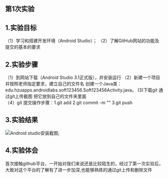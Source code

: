   ## 第1次实验
 
## 1.实验目标
   （1）学习和搭建开发环境（Android Studio）；
   （2）了解GitHub网站的功能及提交的基本的要求
## 2.实验步骤
   （1）到网站下载（Android Studio 3.1正式版），并安装运行
   （2）新建一个项目 并按照老师指定要求，建立自己的文件名
       创建一个Java类：edu.hzuapps.androidlabs.soft123456.Soft123456Activity.java。
    (3)下载git 通过git上传截图 把它放到自己的文件夹里面    
   （4）git 提交操作步骤：1.git add   2.git commit -m ""    3.git push 
## 3.实验结果
![Android studio安装截图](https://github.com/Caixz/android-labs-2018/blob/master/soft1614080902309/soft1614080902309.png);
## 4.实验体会
 首次接触github平台，一开始对我们来说还是比较陌生的，经过了第一次实验后，大致对这个平台的了解有了进一步加深,也能够熟练的通过git上传和删除文件
